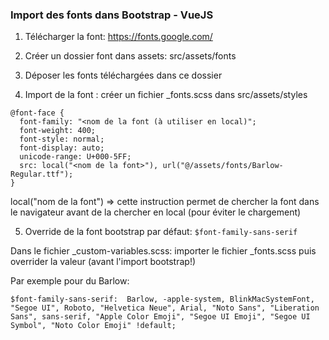 ### Import des fonts dans Bootstrap - VueJS

1. Télécharger la font: https://fonts.google.com/
2. Créer un dossier font dans assets: src/assets/fonts
3. Déposer les fonts téléchargées dans ce dossier

4. Import de la font : créer un fichier _fonts.scss dans src/assets/styles

```
@font-face {
  font-family: "<nom de la font (à utiliser en local)";
  font-weight: 400;
  font-style: normal;
  font-display: auto;
  unicode-range: U+000-5FF;
  src: local("<nom de la font>"), url("@/assets/fonts/Barlow-Regular.ttf");
}
```
local("nom de la font") => cette instruction permet de chercher la font dans le navigateur avant de la chercher en local (pour éviter le chargement)

5. Override de la font bootstrap par défaut: `$font-family-sans-serif`

Dans le fichier _custom-variables.scss: importer le fichier _fonts.scss
puis overrider la valeur (avant l'import bootstrap!)

Par exemple pour du Barlow:
```
$font-family-sans-serif:  Barlow, -apple-system, BlinkMacSystemFont, "Segoe UI", Roboto, "Helvetica Neue", Arial, "Noto Sans", "Liberation Sans", sans-serif, "Apple Color Emoji", "Segoe UI Emoji", "Segoe UI Symbol", "Noto Color Emoji" !default;
```

